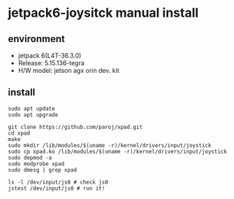 # jetpack6-joysitck manual install

## environment
- jetpack 6(L4T-36.3.0)
- Release: 5.15.136-tegra
- H/W model: jetson agx orin dev. kit

## install
```
sudo apt update
sudo apt upgrade

git clone https://github.com/paroj/xpad.git
cd xpad
make
sudo mkdir /lib/modules/$(uname -r)/kernel/drivers/input/joystick
sudo cp xpad.ko /lib/modules/$(uname -r)/kernel/drivers/input/joystick
sudo depmod -a
sudo modprobe xpad
sudo dmesg | grep xpad

ls -l /dev/input/js0 # check js0
jstest /dev/input/js0 # run it!
```
